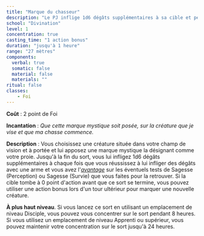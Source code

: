 ```yaml
---
title: "Marque du chasseur"
description: "Le PJ inflige 1d6 dégâts supplémentaires à sa cible et peut la traquer."
school: "Divination"
level: 1
concentration: true
casting_time: "1 action bonus"
duration: "jusqu'à 1 heure"
range: "27 mètres"
components:
  verbal: true
  somatic: false
  material: false
  materials: ""
ritual: false
classes:
    - Foi
---
```

**Coût** : 2 point de Foi    

**Incantation** : *Que cette marque mystique soit posée, sur la créature que je vise et que ma chasse commence.*   

**Description** : Vous choisissez une créature située dans votre champ de vision et à portée et lui apposez une marque mystique la désignant comme votre proie. Jusqu'à la fin du sort, vous lui infligez 1d6 dégâts supplémentaires à chaque fois que vous réussissez à lui infliger des dégâts avec une arme et vous avez l'[_avantage_](/utiliser-les-caracteristiques/#avantage-et-desavantage) sur les éventuels tests de Sagesse (Perception) ou Sagesse (Survie) que vous faites pour la retrouver. Si la cible tombe à 0 point d'action avant que ce sort se termine, vous pouvez utiliser une action bonus lors d'un tour ultérieur pour marquer une nouvelle créature.

**À plus haut niveau**. Si vous lancez ce sort en utilisant un emplacement de niveau Disciple, vous pouvez vous concentrer sur le sort pendant 8 heures. Si vous utilisez un emplacement de niveau Apprenti ou supérieur, vous pouvez maintenir votre concentration sur le sort jusqu'à 24 heures.
